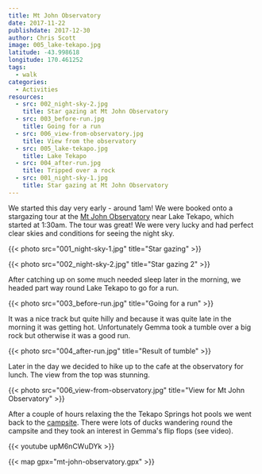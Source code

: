 ```yaml
---
title: Mt John Observatory
date: 2017-11-22
publishdate: 2017-12-30
author: Chris Scott
image: 005_lake-tekapo.jpg
latitude: -43.998618
longitude: 170.461252
tags:
  - walk
categories:
  - Activities
resources:
  - src: 002_night-sky-2.jpg
    title: Star gazing at Mt John Observatory
  - src: 003_before-run.jpg
    title: Going for a run
  - src: 006_view-from-observatory.jpg
    title: View from the observatory
  - src: 005_lake-tekapo.jpg
    title: Lake Tekapo
  - src: 004_after-run.jpg
    title: Tripped over a rock
  - src: 001_night-sky-1.jpg
    title: Star gazing at Mt John Observatory
---
```


We started this day very early - around 1am!
We were booked onto a stargazing tour at the [Mt John Observatory](https://en.wikipedia.org/wiki/Mount_John_University_Observatory) near Lake Tekapo, which started at 1:30am.
The tour was great!
We were very lucky and had perfect clear skies and conditions for seeing the night sky.

{{< photo src="001_night-sky-1.jpg" title="Star gazing" >}}

{{< photo src="002_night-sky-2.jpg" title="Star gazing 2" >}}

After catching up on some much needed sleep later in the morning, we headed part way round Lake Tekapo to go for a run.

{{< photo src="003_before-run.jpg" title="Going for a run" >}}

It was a nice track but quite hilly and because it was quite late in the morning it was getting hot.
Unfortunately Gemma took a tumble over a big rock but otherwise it was a good run.

{{< photo src="004_after-run.jpg" title="Result of tumble" >}}

Later in the day we decided to hike up to the cafe at the observatory for lunch.
The view from the top was stunning.

{{< photo src="006_view-from-observatory.jpg" title="View for Mt John Observatory" >}}

After a couple of hours relaxing the the Tekapo Springs hot pools we went back to the [campsite](http://laketekapo-accommodation.co.nz/).
There were lots of ducks wandering round the campsite and they took an interest in Gemma's flip flops (see video).

{{< youtube upM6nCWuDYk >}}

{{< map gpx="mt-john-observatory.gpx" >}}

